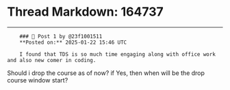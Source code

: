 # Thread Markdown: 164737

---

        ### 💬 Post 1 by @23f1001511  
        **Posted on:** 2025-01-22 15:46 UTC  

        I found that TDS is so much time engaging along with office work and also new comer in coding.
Should i drop the course as of now?
if Yes, then when will be the drop course window start?

        